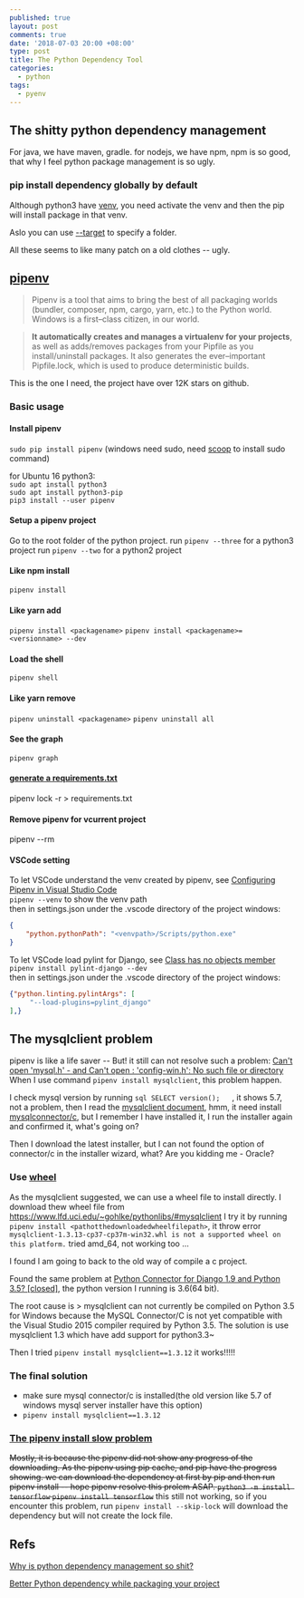 ```yaml
---
published: true
layout: post
comments: true
date: '2018-07-03 20:00 +08:00'
type: post
title: The Python Dependency Tool
categories:
  - python
tags:
  - pyenv
---
```

## The shitty python dependency management
For java, we have maven, gradle. for nodejs, we have npm, npm is so good, that why I feel python package management is so ugly.

### pip install dependency globally by default
Although python3 have [venv](https://docs.python.org/3/library/venv.html), you need activate the venv and then the pip will install package in that venv.

Aslo you can use [--target](https://pip.pypa.io/en/latest/reference/pip_install/#cmdoption-t) to specify a folder.

All these seems to like many patch on a old clothes -- ugly.

## [pipenv](https://github.com/pypa/pipenv)
> Pipenv is a tool that aims to bring the best of all packaging worlds (bundler, composer, npm, cargo, yarn, etc.) to the Python world. Windows is a first–class citizen, in our world.

> **It automatically creates and manages a virtualenv for your projects**, as well as adds/removes packages from your Pipfile as you install/uninstall packages. It also generates the ever–important Pipfile.lock, which is used to produce deterministic builds.

This is the one I need, the project have over 12K stars on github.

### Basic usage

#### Install  pipenv
`sudo pip install pipenv` (windows need sudo, need [scoop](https://github.com/lukesampson/scoop) to install sudo command)


for Ubuntu 16 python3:   
`sudo apt install python3`   
`sudo apt install python3-pip`    
`pip3 install --user pipenv`    


#### Setup a pipenv project
Go to the root folder of the python project.
run `pipenv --three` for a python3 project
run `pipenv --two` for a python2 project

#### Like npm install
`pipenv install`

#### Like yarn add
`pipenv install <packagename>`
`pipenv install <packagename>=<versionname> --dev`

#### Load the shell
`pipenv shell`

#### Like yarn remove
`pipenv uninstall <packagename>`
`pipenv uninstall all`

#### See the graph
`pipenv graph`

#### [generate a requirements.txt](https://docs.pipenv.org/advanced/#generating-a-requirements-txt)
pipenv lock -r > requirements.txt

#### Remove pipenv for vcurrent project
pipenv --rm

#### 

#### VSCode setting
To let VSCode understand the venv created by pipenv, see [Configuring Pipenv in Visual Studio Code](https://olav.it/2017/03/04/pipenv-visual-studio-code/)  
`pipenv --venv` to show the venv path  
then in settings.json under the .vscode directory of the project
windows:
```json
{
    "python.pythonPath": "<venvpath>/Scripts/python.exe"
}
```
To let VSCode load pylint for Django, see [Class has no objects member](https://stackoverflow.com/questions/45135263/class-has-no-objects-member)  
`pipenv install pylint-django --dev`  
then in settings.json under the .vscode directory of the project
windows:
```json
{"python.linting.pylintArgs": [
     "--load-plugins=pylint_django"
],}
```



## The mysqlclient problem
pipenv is like a life saver -- But! it still can not resolve such a problem:
[Can't open 'mysql.h' - and Can't open : 'config-win.h': No such file or directory](https://stackoverflow.com/questions/51118963/issues-installing-mysqldb-with-python-3-6-5-cant-open-mysql-h-and-cant-op)  
When I use command `pipenv install mysqlclient`, this problem happen.  

I check mysql version by running ```sql SELECT version();   ```, it shows 5.7, not a problem, then I read the [mysqlclient document](https://pypi.org/project/mysqlclient/), hmm, it need install [mysqlconnector/c](https://dev.mysql.com/downloads/connector/c/), but I remember I have installed it, I run the installer again and confirmed it, what's going on?  

Then I download the latest installer, but I can not found the option of connector/c in the installer wizard, what? Are you kidding me - Oracle?

### Use [wheel](https://pypi.org/project/wheel/)
As the mysqlclient suggested, we can use a wheel file to install directly.
I download thew wheel file from https://www.lfd.uci.edu/~gohlke/pythonlibs/#mysqlclient
I try it by running `pipenv install <pathotthedownloadedwheelfilepath>`, it throw error `mysqlclient-1.3.13-cp37-cp37m-win32.whl is not a supported wheel on this platform.` tried amd_64, not working too ...

I found I am going to back to the old way of compile a c project. 

Found the same problem at [Python Connector for Django 1.9 and Python 3.5? [closed]](https://stackoverflow.com/questions/34456770/python-connector-for-django-1-9-and-python-3-5), the python version I running is 3.6(64 bit).

The root cause is > mysqlclient can not currently be compiled on Python 3.5 for Windows because the MySQL Connector/C is not yet compatible with the Visual Studio 2015 compiler required by Python 3.5. The solution is use mysqlclient 1.3 which have add support for python3.3~

Then I tried `pipenv install mysqlclient==1.3.12` it works!!!!!

### The final solution
- make sure mysql connector/c is installed(the old version like 5.7 of windows mysql server installer have this option)  
- `pipenv install mysqlclient==1.3.12`

### [The pipenv install slow problem](https://github.com/pypa/pipenv/issues/1816)
~~Mostly, it is because the pipenv did not show any progress of the downloading.
As the pipenv using pip cache, and pip have the progress showing. we can download the dependency at first by pip and then run pipenv install -- hope pipenv resolve this prolem ASAP.
`python3 -m install tensorflow`
`pipenv install tensorflow`~~
this still not working, so if you encounter this problem, 
run `pipenv install --skip-lock` will download the dependency but will not create the lock file.


## Refs  
[Why is python dependency management so shit?](https://www.reddit.com/r/Python/comments/51ae8b/why_is_python_dependency_management_so_shit/)

[Better Python dependency while packaging your project](https://medium.com/python-pandemonium/better-python-dependency-and-package-management-b5d8ea29dff1)
